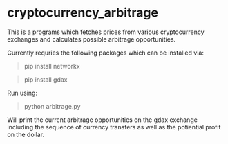 # cryptocurrency_arbitrage

This is a programs which fetches prices from various cryptocurrency exchanges and calculates possible arbitrage opportunities.

Currently requries the following packages which can be installed via:

>pip install networkx

>pip install gdax


Run using:
>python arbitrage.py

Will print the current arbitrage opportunities on the gdax exchange including the sequence of currency transfers as well as the potiential profit on the dollar.



